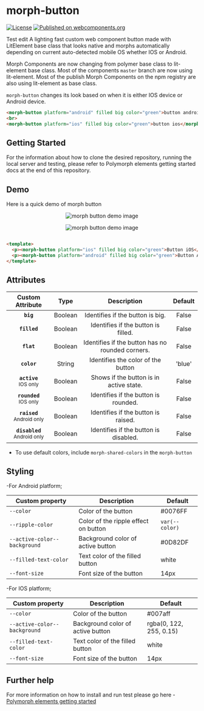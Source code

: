 # morph-button

[![License](https://img.shields.io/badge/License-Apache%202.0-blue.svg)](https://opensource.org/licenses/Apache-2.0) [![Published on webcomponents.org](https://img.shields.io/badge/webcomponents.org-published-blue.svg)](https://www.webcomponents.org/element/PolymerElements/paper-progress)

Test edit
A lighting fast custom web component button made with LitElement base class that looks native and morphs automatically depending on current auto-detected mobile OS whether IOS or Android.

Morph Components are now changing from polymer base class to lit-element base class. Most of the components `master` branch are now using lit-element. Most of the publish Morph Components on the npm registry are also using lit-element as base class.

`morph-button` changes its look based on when it is either IOS device or Android device.

<!---
```
<custom-element-demo>
  <template>
    <script src="../webcomponentsjs/webcomponents-lite.js"></script>
    <link rel="import" href="../morph-shared-colors/morph-shared-colors.html">
        <link rel="import" href="../morph-shared-styles/morph-shared-styles.html">
    <link rel="import" href="morph-button.html">
    <next-code-block></next-code-block>
  </template>
</custom-element-demo>
```
-->

```html
<morph-button platform="android" filled big color="green">button android</morph-button>
<br>
<morph-button platform="ios" filled big color="green">button ios</morph-button>
```

## Getting Started

For the information about how to clone the desired repository, running the local server and testing, please refer to Polymorph elements getting started docs at the end of this repository.

## Demo

Here is a quick demo of morph button

<p align="center" >
  <img src="https://github.com/moduware/morph-button/blob/master/demo-images/basic-demo.gif?raw=true" alt="morph button demo image" />
</p>

<p align="center" >
  <img src="https://github.com/moduware/morph-button/blob/master/demo-images/big-button-demo.gif?raw=true" alt="morph button demo image" />
</p>

  ```html

  <template>
    <p><morph-button platform="ios" filled big color="green">Button iOS</morph-button></p>
    <p><morph-button platform="android" filled big color="green">Button Android</morph-button></p>
  </template>

  ```

## Attributes

|     Custom Attribute    |   Type  |               Description               | Default |
|:-----------------------:|:-------:|:---------------------------------------:|:-------:|
|           **`big`**           | Boolean | Identifies if the button is big.        |  False  |
|          **`filled`**         | Boolean | Identifies if the button is filled.     |  False  |
|          **`flat`**           | Boolean | Identifies if the button has no rounded corners.     |  False  |
|          **`color`**          |  String | Identifies the color of the button      | 'blue'  |
|   **`active`**<br> <sub>IOS only</sub>   | Boolean | Shows if the button is in active state. |  False  |
| **`rounded`**<br> <sub>IOS only</sub>  | Boolean | Identifies if the button is rounded.    |  False  |
| **`raised`**<br> <sub>Android only</sub> | Boolean | Identifies if the button is raised.     |  False  |
| **`disabled`**<br> <sub>Android only</sub> | Boolean | Identifies if the button is disabled.     |  False  |

- To use default colors, include `morph-shared-colors` in the `morph-button`

## Styling

-For Android platform;

Custom property                  | Description                            | Default
---------------------------------|----------------------------------------|--------------------
`--color`                        | Color of the button                    | #0076FF
`--ripple-color`                 | Color of the ripple effect on button   | `var(--color)`
`--active-color--background`     | Background color of active button      | #0D82DF
`--filled-text-color`            | Text color of the filled button        | white
`--font-size`                    | Font size of the button                | 14px

-For IOS platform;

Custom property                  | Description                            | Default
---------------------------------|----------------------------------------|--------------------
`--color`                        | Color of the button                    | #007aff
`--active-color--background`     | Background color of active button      | rgba(0, 122, 255, 0.15)
`--filled-text-color`            | Text color of the filled button        | white
`--font-size`                    | Font size of the button                | 14px

## Further help

For more information on how to install and run test please go here - [Polymorph elements getting started]

[Polymorph elements getting started]: https://github.com/moduware/polymorph-components/blob/master/INFO.md
